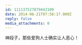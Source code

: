 ```yaml
---
id: 111137527879442109
date: 2014-06-21T07:58:17.000Z
reply: false
media_attachments: 0
---
```


神段子，那些爱狗人士确实让人恶心！

